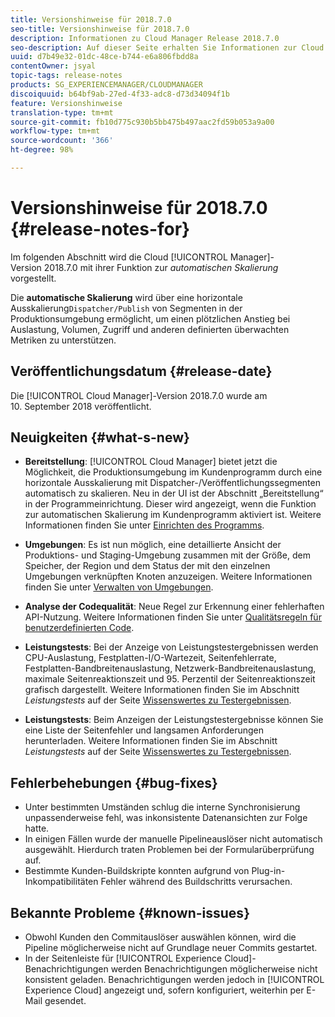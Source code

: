 ```yaml
---
title: Versionshinweise für 2018.7.0
seo-title: Versionshinweise für 2018.7.0
description: Informationen zu Cloud Manager Release 2018.7.0
seo-description: Auf dieser Seite erhalten Sie Informationen zur Cloud Manager-Version 2018.7.0.
uuid: d7b49e32-01dc-48ce-b744-e6a806fbdd8a
contentOwner: jsyal
topic-tags: release-notes
products: SG_EXPERIENCEMANAGER/CLOUDMANAGER
discoiquuid: b64bf9ab-27ed-4f33-adc8-d73d34094f1b
feature: Versionshinweise
translation-type: tm+mt
source-git-commit: fb10d775c930b5bb475b497aac2fd59b053a9a00
workflow-type: tm+mt
source-wordcount: '366'
ht-degree: 98%

---
```



# Versionshinweise für 2018.7.0 {#release-notes-for}

Im folgenden Abschnitt wird die Cloud [!UICONTROL Manager]-Version 2018.7.0 mit ihrer Funktion zur *automatischen Skalierung* vorgestellt.

Die **automatische Skalierung** wird über eine horizontale Ausskalierung`Dispatcher/Publish` von Segmenten in der Produktionsumgebung ermöglicht, um einen plötzlichen Anstieg bei Auslastung, Volumen, Zugriff und anderen definierten überwachten Metriken zu unterstützen.

## Veröffentlichungsdatum {#release-date}

Die [!UICONTROL Cloud Manager]-Version 2018.7.0 wurde am 10. September 2018 veröffentlicht.

## Neuigkeiten {#what-s-new}

* **Bereitstellung**: [!UICONTROL Cloud Manager] bietet jetzt die Möglichkeit, die Produktionsumgebung im Kundenprogramm durch eine horizontale Ausskalierung mit Dispatcher-/Veröffentlichungssegmenten automatisch zu skalieren. Neu in der UI ist der Abschnitt „Bereitstellung“ in der Programmeinrichtung. Dieser wird angezeigt, wenn die Funktion zur automatischen Skalierung im Kundenprogramm aktiviert ist. Weitere Informationen finden Sie unter [Einrichten des Programms](setting-up-program.md).

* **Umgebungen**: Es ist nun möglich, eine detaillierte Ansicht der Produktions- und Staging-Umgebung zusammen mit der Größe, dem Speicher, der Region und dem Status der mit den einzelnen Umgebungen verknüpften Knoten anzuzeigen. Weitere Informationen finden Sie unter [Verwalten von Umgebungen](manage-your-environment.md).

* **Analyse der Codequalität**: Neue Regel zur Erkennung einer fehlerhaften API-Nutzung. Weitere Informationen finden Sie unter [Qualitätsregeln für benutzerdefinierten Code](custom-code-quality-rules.md).

* **Leistungstests**: Bei der Anzeige von Leistungstestergebnissen werden CPU-Auslastung, Festplatten-I/O-Wartezeit, Seitenfehlerrate, Festplatten-Bandbreitenauslastung, Netzwerk-Bandbreitenauslastung, maximale Seitenreaktionszeit und 95. Perzentil der Seitenreaktionszeit grafisch dargestellt. Weitere Informationen finden Sie im Abschnitt *Leistungstests* auf der Seite [Wissenswertes zu Testergebnissen](understand-your-test-results.md).

* **Leistungstests**: Beim Anzeigen der Leistungstestergebnisse können Sie eine Liste der Seitenfehler und langsamen Anforderungen herunterladen. Weitere Informationen finden Sie im Abschnitt *Leistungstests* auf der Seite [Wissenswertes zu Testergebnissen](understand-your-test-results.md).

## Fehlerbehebungen {#bug-fixes}

* Unter bestimmten Umständen schlug die interne Synchronisierung unpassenderweise fehl, was inkonsistente Datenansichten zur Folge hatte.
* In einigen Fällen wurde der manuelle Pipelineauslöser nicht automatisch ausgewählt. Hierdurch traten Problemen bei der Formularüberprüfung auf.
* Bestimmte Kunden-Buildskripte konnten aufgrund von Plug-in-Inkompatibilitäten Fehler während des Buildschritts verursachen.

## Bekannte Probleme {#known-issues}

* Obwohl Kunden den Commitauslöser auswählen können, wird die Pipeline möglicherweise nicht auf Grundlage neuer Commits gestartet.
* In der Seitenleiste für [!UICONTROL Experience Cloud]-Benachrichtigungen werden Benachrichtigungen möglicherweise nicht konsistent geladen. Benachrichtigungen werden jedoch in [!UICONTROL Experience Cloud] angezeigt und, sofern konfiguriert, weiterhin per E-Mail gesendet.

